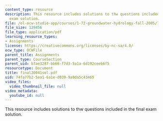 ```yaml
---
content_type: resource
description: This resource includes solutions to thw questions included in the final
  exam solution.
file: /ol-ocw-studio-app/courses/1-72-groundwater-hydrology-fall-2005/74fa77b25ea16a1ed0399a9da5c43465_final20041sol.pdf
file_size: 129456
file_type: application/pdf
learning_resource_types:
- Assignments
license: https://creativecommons.org/licenses/by-nc-sa/4.0/
ocw_type: OCWFile
parent_title: Assignments
parent_type: CourseSection
parent_uid: b7ae3287-bb66-f7d3-5a1a-6d192ceeb6f5
resourcetype: Document
title: final20041sol.pdf
uid: 74fa77b2-5ea1-6a1e-d039-9a9da5c43465
video_files:
  video_thumbnail_file: null
video_metadata:
  youtube_id: null
---
```

This resource includes solutions to thw questions included in the final exam solution.